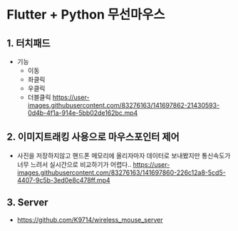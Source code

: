 # Flutter + Python 무선마우스

## 1. 터치패드
- 기능
  - 이동
  - 좌클릭
  - 우클릭
  - 더블클릭
https://user-images.githubusercontent.com/83276163/141697862-21430593-0d4b-4f1a-914e-5bb02de162bc.mp4

## 2. 이미지트래킹 사용으로 마우스포인터 제어
- 사진을 저장하지않고 핸드폰 메모리에 올리자마자 데이터로 보내봤지만 통신속도가 너무 느려서 실시간으로 비교하기가 어렵다..
https://user-images.githubusercontent.com/83276163/141697860-226c12a8-5cd5-4407-9c5b-3ed0e8c478ff.mp4

## 3. Server
- https://github.com/K9714/wireless_mouse_server
